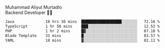 Muhammad Aliyul Murtadlo
<br>
Backend Developer 👨‍💻
<br>
<!--START_SECTION:waka-->

```txt
Java              10 hrs 36 mins  ██████████████████░░░░░░░   72.16 %
TypeScript        1 hr 50 mins    ███░░░░░░░░░░░░░░░░░░░░░░   12.52 %
PHP               1 hr 2 mins     █▓░░░░░░░░░░░░░░░░░░░░░░░   07.10 %
Blade Template    31 mins         █░░░░░░░░░░░░░░░░░░░░░░░░   03.57 %
YAML              18 mins         ▓░░░░░░░░░░░░░░░░░░░░░░░░   02.11 %
```

<!--END_SECTION:waka-->
